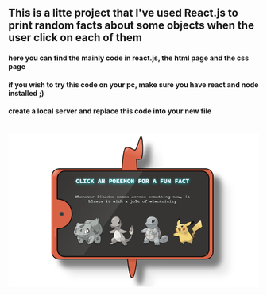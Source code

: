 ## This is a litte project that I've used React.js to print random facts about some objects when the user click on each of them
#### here you can find the mainly code in react.js, the html page and the css page
#### if you wish to try this code on your pc, make sure you have react and node installed ;)
#### create a local server and replace this code into your new file

<div style="display: inline_block"><br/>
  <img src="./presentation.png" />
</div>
